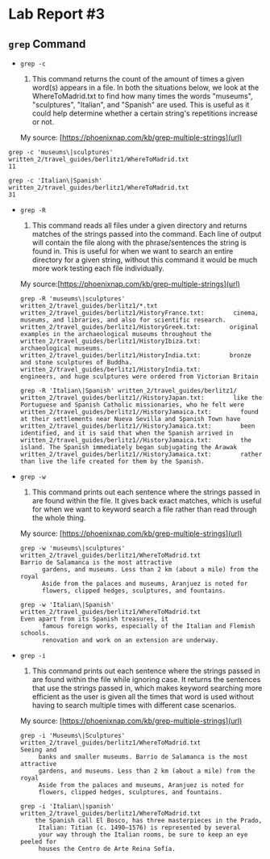 # Lab Report #3
## `grep` Command
* `grep -c`
   <ol>
      <li>This command returns the count of the amount of times a given word(s) appears in a file. In both the situations below, we look at the WhereToMadrid.txt 
          to find how many times the words "museums", "sculptures", "Italian", and "Spanish" are used. This is useful as it could help determine whether a 
          certain string's repetitions increase or not. </li>
   </ol>
   
   My source: [https://phoenixnap.com/kb/grep-multiple-strings](url) 
```
grep -c 'museums\|sculptures' written_2/travel_guides/berlitz1/WhereToMadrid.txt
11
```
```
grep -c 'Italian\|Spanish' written_2/travel_guides/berlitz1/WhereToMadrid.txt
31
```
* `grep -R`
     <ol>
      <li>This command reads all files under a given directory and returns matches of the strings passed into the command. Each line of output will contain the file
          along with the phrase/sentences the string is found in. This is useful for when we want to search an entire directory for a given string, without this command
          it would be much more work testing each file individually. </li>
   </ol>
   
   My source:[https://phoenixnap.com/kb/grep-multiple-strings](url)
   ```
   grep -R 'museums\|sculptures' written_2/travel_guides/berlitz1/*.txt
   written_2/travel_guides/berlitz1/HistoryFrance.txt:        cinema, museums, and libraries, and also for scientific research.
   written_2/travel_guides/berlitz1/HistoryGreek.txt:        original examples in the archaeological museums throughout the
   written_2/travel_guides/berlitz1/HistoryIbiza.txt:        archaeological museums.
   written_2/travel_guides/berlitz1/HistoryIndia.txt:        bronze and stone sculptures of Buddha.
   written_2/travel_guides/berlitz1/HistoryIndia.txt:        engineers, and huge sculptures were ordered from Victorian Britain
   ```
   ```
   grep -R 'Italian\|Spanish' written_2/travel_guides/berlitz1/
   written_2/travel_guides/berlitz1//HistoryJapan.txt:        like the Portuguese and Spanish Catholic missionaries, who he felt were
   written_2/travel_guides/berlitz1//HistoryJamaica.txt:        found at their settlements near Nueva Sevilla and Spanish Town have
   written_2/travel_guides/berlitz1//HistoryJamaica.txt:        been identified, and it is said that when the Spanish arrived in
   written_2/travel_guides/berlitz1//HistoryJamaica.txt:        the island. The Spanish immediately began subjugating the Arawak
   written_2/travel_guides/berlitz1//HistoryJamaica.txt:        rather than live the life created for them by the Spanish.
   ```
   
* `grep -w` 
    <ol>
      <li>This command prints out each sentence where the strings passed in are found within the file. It gives back exact matches, which is
      useful for when we want to keyword search a file rather than read through the whole thing. 
  </li>
  </ol>
  
  My source: [https://phoenixnap.com/kb/grep-multiple-strings](url)
  
  ```
  grep -w 'museums\|sculptures' written_2/travel_guides/berlitz1/WhereToMadrid.txt
  Barrio de Salamanca is the most attractive
        gardens, and museums. Less than 2 km (about a mile) from the royal
        Aside from the palaces and museums, Aranjuez is noted for
        flowers, clipped hedges, sculptures, and fountains.
  ```
  ```
  grep -w 'Italian\|Spanish' written_2/travel_guides/berlitz1/WhereToMadrid.txt
  Even apart from its Spanish treasures, it
        famous foreign works, especially of the Italian and Flemish schools.
        renovation and work on an extension are underway.
  ```
  
* `grep -i`
   <ol>
     <li>This command prints out each sentence where the strings passed in are found within the file while ignoring case. It returns the sentences that use the strings passed in, which 
      makes keyword searching more efficient as the user is given all the times that word is used without having to search multiple times with different case scenarios.
   </li>
   </ol>
    
   My source: [https://phoenixnap.com/kb/grep-multiple-strings](url)
   ```
   grep -i 'Museums\|Sculptures' written_2/travel_guides/berlitz1/WhereToMadrid.txt
   Seeing and
        banks and smaller museums. Barrio de Salamanca is the most attractive
        gardens, and museums. Less than 2 km (about a mile) from the royal
        Aside from the palaces and museums, Aranjuez is noted for
        flowers, clipped hedges, sculptures, and fountains.
   ```
   ```
   grep -i 'Italian\|spanish' written_2/travel_guides/berlitz1/WhereToMadrid.txt
       the Spanish call El Bosco, has three masterpieces in the Prado,
        Italian: Titian (c. 1490–1576) is represented by several
        your way through the Italian rooms, be sure to keep an eye peeled for
        houses the Centro de Arte Reina Sofía. 
   ```
